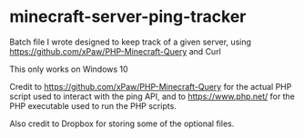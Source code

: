 # minecraft-server-ping-tracker
Batch file I wrote designed to keep track of a given server, using https://github.com/xPaw/PHP-Minecraft-Query and Curl

This only works on Windows 10

Credit to https://github.com/xPaw/PHP-Minecraft-Query for the actual PHP script used to interact with the ping API, and to https://www.php.net/ for the PHP executable used to run the PHP scripts.

Also credit to Dropbox for storing some of the optional files.
